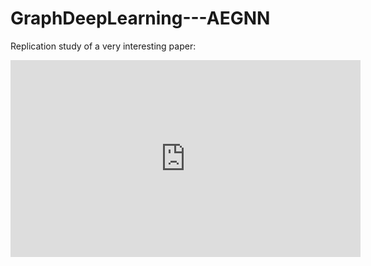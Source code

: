 # GraphDeepLearning---AEGNN

Replication study of a very interesting paper:

<iframe width="560" height="315" src="https://www.youtube.com/embed/opbFE6OsAeA?si=gpQJhFGUqEzBQ3Xo" title="YouTube video player" frameborder="0" allow="accelerometer; autoplay; clipboard-write; encrypted-media; gyroscope; picture-in-picture; web-share" allowfullscreen></iframe>
